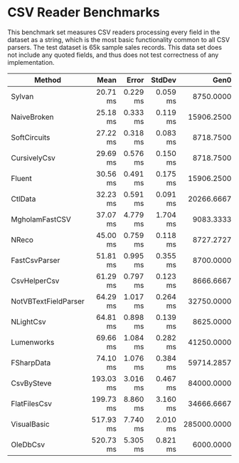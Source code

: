 # CSV Reader Benchmarks

This benchmark set measures CSV readers processing every field in the dataset
as a string, which is the most basic functionality common to all CSV parsers. 
The test dataset is 65k sample sales records.
This data set does not include any quoted fields, and thus does not test correctness of any implementation.

|               Method |      Mean |    Error |   StdDev |        Gen0 |     Gen1 |  Allocated |
|--------------------- |----------:|---------:|---------:|------------:|---------:|-----------:|
|               Sylvan |  20.71 ms | 0.229 ms | 0.059 ms |   8750.0000 |  31.2500 |   34.92 MB |
|          NaiveBroken |  25.18 ms | 0.333 ms | 0.119 ms |  15906.2500 |        - |   63.49 MB |
|         SoftCircuits |  27.22 ms | 0.318 ms | 0.083 ms |   8718.7500 |        - |   34.89 MB |
|         CursivelyCsv |  29.69 ms | 0.576 ms | 0.150 ms |   8718.7500 |        - |   34.88 MB |
|               Fluent |  30.56 ms | 0.491 ms | 0.175 ms |  15906.2500 |        - |   63.49 MB |
|              CtlData |  32.23 ms | 0.591 ms | 0.091 ms |  20266.6667 |        - |   81.02 MB |
|       MgholamFastCSV |  37.07 ms | 4.779 ms | 1.704 ms |   9083.3333 |        - |   36.59 MB |
|                NReco |  45.00 ms | 0.759 ms | 0.118 ms |   8727.2727 |        - |   35.02 MB |
|        FastCsvParser |  51.81 ms | 0.995 ms | 0.355 ms |   8700.0000 | 100.0000 |   35.22 MB |
|         CsvHelperCsv |  61.29 ms | 0.797 ms | 0.123 ms |   8666.6667 |        - |   35.02 MB |
| NotVBTextFieldParser |  64.29 ms | 1.017 ms | 0.264 ms |  32750.0000 |        - |  130.79 MB |
|            NLightCsv |  64.81 ms | 0.898 ms | 0.139 ms |   8625.0000 |        - |   35.01 MB |
|           Lumenworks |  69.66 ms | 1.084 ms | 0.282 ms |  41250.0000 |        - |  165.12 MB |
|           FSharpData |  74.10 ms | 1.076 ms | 0.384 ms |  59714.2857 |        - |  238.48 MB |
|           CsvBySteve | 193.03 ms | 3.016 ms | 0.467 ms |  84000.0000 |        - |  336.26 MB |
|         FlatFilesCsv | 199.73 ms | 8.860 ms | 3.160 ms |  34666.6667 |        - |  138.28 MB |
|          VisualBasic | 517.93 ms | 7.740 ms | 2.010 ms | 285000.0000 |        - | 1138.07 MB |
|             OleDbCsv | 520.73 ms | 5.305 ms | 0.821 ms |   6000.0000 |        - |   26.39 MB |